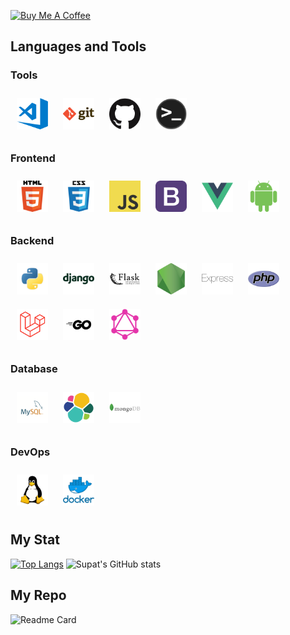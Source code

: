 <a href="https://www.buymeacoffee.com/supatk" target="_blank"><img src="https://cdn.buymeacoffee.com/buttons/v2/default-red.png" alt="Buy Me A Coffee" width="150" ></a>


## Languages and Tools

### Tools
<code><img style="margin: 10px" src="https://raw.githubusercontent.com/github/explore/master/topics/visual-studio-code/visual-studio-code.png" alt="Visual Studio Code" height="50" /></code>
<code><img style="margin: 10px" src="https://raw.githubusercontent.com/github/explore/master/topics/git/git.png" alt="Git" height="50" /></code>
<code><img style="margin: 10px" src="https://raw.githubusercontent.com/github/explore/master/topics/github/github.png" alt="GitHub" height="50" /></code>
<code><img style="margin: 10px" src="https://raw.githubusercontent.com/github/explore/master/topics/terminal/terminal.png" alt="Terminal" height="50" /></code>

### Frontend  
<code><img style="margin: 10px" src="https://raw.githubusercontent.com/github/explore/master/topics/html/html.png" alt="HTML5" height="50" /></code>
<code><img style="margin: 10px" src="https://raw.githubusercontent.com/github/explore/master/topics/css/css.png" alt="CSS3" height="50" /></code>
<code><img style="margin: 10px" src="https://raw.githubusercontent.com/github/explore/master/topics/javascript/javascript.png" alt="JavaScript" height="50" /></code>
<code><img style="margin: 10px" src="https://raw.githubusercontent.com/github/explore/master/topics/bootstrap/bootstrap.png" alt="Bootstrap" height="50" /></code>
<code><img style="margin: 10px" src="https://raw.githubusercontent.com/github/explore/master/topics/vue/vue.png" alt="Vuejs" height="50" /></code>
<code><img style="margin: 10px" src="https://raw.githubusercontent.com/github/explore/master/topics/android/android.png" alt="Android" height="50" /></code>


### Backend  
<code><img style="margin: 10px" src="https://raw.githubusercontent.com/github/explore/master/topics/python/python.png" alt="Python" height="50" /></code>
<code><img style="margin: 10px" src="https://raw.githubusercontent.com/github/explore/master/topics/django/django.png" alt="Django" height="50" /></code>
<code><img style="margin: 10px" src="https://raw.githubusercontent.com/github/explore/master/topics/flask/flask.png" alt="Flask" height="50" /></code>
<code><img style="margin: 10px" src="https://raw.githubusercontent.com/github/explore/master/topics/nodejs/nodejs.png" alt="Node.js" height="50" /></code>
<code><img style="margin: 10px" src="https://raw.githubusercontent.com/github/explore/master/topics/express/express.png" alt="ExpressJS" height="50" /></code>
<code><img style="margin: 10px" src="https://raw.githubusercontent.com/github/explore/master/topics/php/php.png" alt="PHP" height="50" /></code>
<code><img style="margin: 10px" src="https://raw.githubusercontent.com/github/explore/master/topics/laravel/laravel.png" alt="Laravel" height="50" /></code>
<code><img style="margin: 10px" src="https://raw.githubusercontent.com/github/explore/master/topics/go/go.png" alt="GO" height="50" /></code>
<code><img style="margin: 10px" src="https://raw.githubusercontent.com/github/explore/master/topics/graphql/graphql.png" alt="Graphql" height="50" /></code>

### Database
<code><img style="margin: 10px" src="https://raw.githubusercontent.com/github/explore/master/topics/mysql/mysql.png" alt="MySQL" height="50" /></code>
<code><img style="margin: 10px" src="https://raw.githubusercontent.com/github/explore/master/topics/elasticsearch/elasticsearch.png" alt="Elasticsearch" height="50" /></code>
<code><img style="margin: 10px" src="https://raw.githubusercontent.com/github/explore/master/topics/mongodb/mongodb.png" alt="MongoDB" height="50" /></code>

### DevOps  
<code><img style="margin: 10px" src="https://raw.githubusercontent.com/github/explore/master/topics/linux/linux.png" alt="Linux" height="50" /></code>
<code><img style="margin: 10px" src="https://raw.githubusercontent.com/github/explore/master/topics/docker/docker.png" alt="Docker" height="50" /></code>

## My Stat
[![Top Langs](https://github-readme-stats.vercel.app/api/top-langs/?username=supatk&layout=compact&theme=dark&hide_border=true)](https://github.com/supatk)
![Supat's GitHub stats](https://github-readme-stats.vercel.app/api?username=supatk&show_icons=true&theme=dark&hide_border=true)

## My Repo
![Readme Card](https://github-readme-stats.vercel.app/api/pin/?username=supatk&repo=supatk&theme=dark&hide_border=true)

